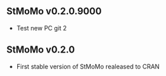 StMoMo v0.2.0.9000
----------------------------------------------------------------
- Test new PC git 2


StMoMo v0.2.0
----------------------------------------------------------------

* First stable version of StMoMo realeased to CRAN